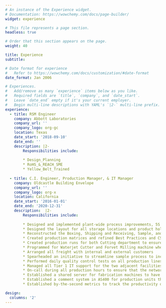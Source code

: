 ```yaml
---
# An instance of the Experience widget.
# Documentation: https://wowchemy.com/docs/page-builder/
widget: experience

# This file represents a page section.
headless: true

# Order that this section appears on the page.
weight: 40

title: Experience
subtitle:

# Date format for experience
#   Refer to https://wowchemy.com/docs/customization/#date-format
date_format: Jan 2006

# Experiences.
#   Add/remove as many `experience` items below as you like.
#   Required fields are `title`, `company`, and `date_start`.
#   Leave `date_end` empty if it's your current employer.
#   Begin multi-line descriptions with YAML's `|2-` multi-line prefix.
experience:
  - title: RSM Engineer
    company: Abbott Laboratories
    company_url: ''
    company_logo: org-gc
    location: Texas
    date_start: '2018-09-10'
    date_end: ''
    description: |2-
        Responsibilities include:
        
        * Design_Planning
        * RoHS_&_REACH_SME
        * Yellow_Belt_Trained
        
  - title: C.I. Engineer, Production Manager, & IT Manager
    company: Oldcastle Building Envelope
    company_url: ''
    company_logo: org-x
    location: California
    date_start: '2016-01-01'
    date_end: '2020-12-31'
    description:  |2-
        Responsibilities include:
        
        * Designed and implemented plant-wide process improvements, 5S programs, training programs, and product velocity/flow systems
        * Designed the layout for all storage locations and product holding locations in the plant
        * Reconstructed the Boxing, Shipping and Receiving, Sample, and Will Call Departments from the ground up so they could met the increased demand of a plant expansion from 55,000 sq.ft. to 160,000 sq.ft.
        * Created production matrices and refined Best Practices and CSI tracking to promote better production efficiency, made into a direct report for the Regional President
        * Created production runs for both Cutting department to ensure optimal product flow
        * Programmed for Waterjet Cutter and Forvet Milling machine when the programmer was gone
        * Arranged all freight with internal and external customers
        * Spearheaded an initiative to streamline sample process to increase overall sales totals
        * Performed daily quality control tests on all production lines and storage units
        * Managed all Tier 1 IT support for the two adjacent facilities, glass and aluminum, which included 40 computers and 17 networked pieces of machinery
        * On-call during all production hours to ensure that the networked machinery were operating as intended, using Ultra VNC or Teamviewer to solve minor issues or coming to the site for network issues
        * Established a shared server for fabrication machines to have read access to design programs to cut downtime between programming and making a customized units
        * Established a comment system in AS400 for production units that allowed plant wide communication between first and second shift
        * Established by-the-second metrics to track the productivity of all workstations in the plants

design:
  columns: '2'
---
```

